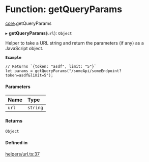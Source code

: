 # Function: getQueryParams

[core](../modules/core.md).getQueryParams

▸ **getQueryParams**(`url`): `Object`

Helper to take a URL string and return the parameters (if any) as a JavaScript object.

**`Example`**

```
// Returns `{token: "asdf", limit: "5"}`
let params = getQueryParams("/someApi/someEndpoint?token=asdf&limit=5");
```

#### Parameters

| Name | Type |
| :------ | :------ |
| `url` | `string` |

#### Returns

`Object`

#### Defined in

[helpers/url.ts:37](https://github.com/coda/packs-sdk/blob/main/helpers/url.ts#L37)
